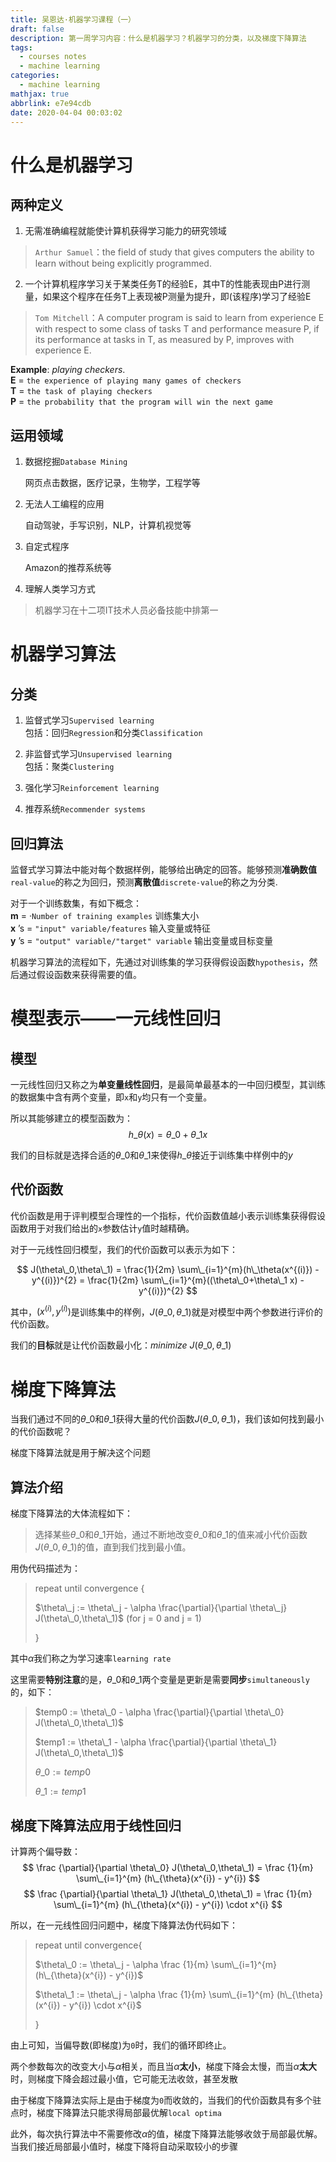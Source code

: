 ```yaml
---
title: 吴恩达·机器学习课程（一）
draft: false
description: 第一周学习内容：什么是机器学习？机器学习的分类，以及梯度下降算法
tags:
  - courses notes
  - machine learning
categories:
  - machine learning
mathjax: true
abbrlink: e7e94cdb
date: 2020-04-04 00:03:02
---
```


# 什么是机器学习

## 两种定义  

1. 无需准确编程就能使计算机获得学习能力的研究领域  

>`Arthur Samuel`：the field of study that gives computers the ability to learn without being explicitly programmed.  

2. 一个计算机程序学习关于某类任务T的经验E，其中T的性能表现由P进行测量，如果这个程序在任务T上表现被P测量为提升，即(该程序)学习了经验E

>`Tom Mitchell`：A computer program is said to learn from experience E with respect to some class of tasks T and performance measure P, if its performance at tasks in T, as measured by P, improves with experience E.  

**Example**: *playing checkers*.  
**E** = `the experience of playing many games of checkers`  
**T** = `the task of playing checkers`  
**P** = `the probability that the program will win the next game`  

## 运用领域  

1. 数据挖掘`Database Mining`  
   
    网页点击数据，医疗记录，生物学，工程学等  
2. 无法人工编程的应用  
   
    自动驾驶，手写识别，NLP，计算机视觉等  
3. 自定式程序  
   
    Amazon的推荐系统等  
4. 理解人类学习方式  

> 机器学习在十二项IT技术人员必备技能中排第一  

# 机器学习算法  

## 分类  

1. 监督式学习`Supervised learning`  
    包括：回归`Regression`和分类`Classification` 

2. 非监督式学习`Unsupervised learning`  
    包括：聚类`Clustering`  

3. 强化学习`Reinforcement learning`  

4. 推荐系统`Recommender systems`

## 回归算法

监督式学习算法中能对每个数据样例，能够给出确定的回答。能够预测**准确数值**`real-value`的称之为回归，预测**离散值**`discrete-value`的称之为分类.  

对于一个训练数集，有如下概念：  
**m** = ·`Number of training examples`  训练集大小  
**x** ’s = `"input" variable/features` 输入变量或特征  
**y** ’s = `"output" variable/"target" variable` 输出变量或目标变量  


机器学习算法的流程如下，先通过对训练集的学习获得假设函数`hypothesis`，然后通过假设函数来获得需要的值。  

  
# 模型表示——一元线性回归

## 模型

一元线性回归又称之为**单变量线性回归**，是最简单最基本的一中回归模型，其训练的数据集中含有两个变量，即`x`和`y`均只有一个变量。  

所以其能够建立的模型函数为：
$$
h\_\theta (x) = \theta\_0 + \theta\_1 x
$$

我们的目标就是选择合适的$\theta\_0$和$\theta\_1$来使得$h\_\theta$接近于训练集中样例中的$y$

## 代价函数

代价函数是用于评判模型合理性的一个指标，代价函数值越小表示训练集获得假设函数用于对我们给出的`x`参数估计`y`值时越精确。  

对于一元线性回归模型，我们的代价函数可以表示为如下：  

$$
J(\theta\_0,\theta\_1) = \frac{1}{2m} \sum\_{i=1}^{m}(h\_\theta(x^{(i)}) - y^{(i)})^{2} = \frac{1}{2m} \sum\_{i=1}^{m}((\theta\_0+\theta\_1 x) - y^{(i)})^{2}
$$

其中，$(x^{(i)},y^{(i)})$是训练集中的样例，$J(\theta\_0,\theta\_1)$就是对模型中两个参数进行评价的代价函数。  

我们的**目标**就是让代价函数最小化：$minimize \  J(\theta\_0,\theta\_1)$ 


# 梯度下降算法

当我们通过不同的$\theta\_0$和$\theta\_1$获得大量的代价函数$J(\theta\_0,\theta\_1)$，我们该如何找到最小的代价函数呢？  

梯度下降算法就是用于解决这个问题  
## 算法介绍
梯度下降算法的大体流程如下：  
> 选择某些$\theta\_0$和$\theta\_1$开始，通过不断地改变$\theta\_0$和$\theta\_1$的值来减小代价函数$J(\theta\_0,\theta\_1)$的值，直到我们找到最小值。  

用伪代码描述为：
> repeat until convergence {  
>  
>    $\theta\_j := \theta\_j - \alpha \frac{\partial}{\partial \theta\_j} J(\theta\_0,\theta\_1)$  (for j = 0 and j = 1)  
>  
> }  

其中$\alpha$我们称之为学习速率`learning rate`

这里需要**特别注意**的是，$\theta\_0$和$\theta\_1$两个变量是更新是需要**同步**`simultaneously`的，如下：  

> $temp0 := \theta\_0 - \alpha \frac{\partial}{\partial \theta\_0} J(\theta\_0,\theta\_1)$  
>  
> $temp1 := \theta\_1 - \alpha \frac{\partial}{\partial \theta\_1} J(\theta\_0,\theta\_1)$  
>  
> $\theta\_0 := temp0$  
>  
> $\theta\_1 := temp1$  

## 梯度下降算法应用于线性回归

计算两个偏导数：  
$$
\frac {\partial}{\partial \theta\_0} J(\theta\_0,\theta\_1) = \frac {1}{m} \sum\_{i=1}^{m} (h\_{\theta}(x^{i}) - y^{i})
$$
$$
\frac {\partial}{\partial \theta\_1} J(\theta\_0,\theta\_1) = \frac {1}{m} \sum\_{i=1}^{m} (h\_{\theta}(x^{i}) - y^{i}) \cdot x^{i}  
$$

所以，在一元线性回归问题中，梯度下降算法伪代码如下：  
> repeat until convergence{  
>  
>    $\theta\_0 := \theta\_j - \alpha \frac {1}{m} \sum\_{i=1}^{m} (h\_{\theta}(x^{i}) - y^{i})$  
>  
>    $\theta\_1 := \theta\_j - \alpha \frac {1}{m} \sum\_{i=1}^{m} (h\_{\theta}(x^{i}) - y^{i}) \cdot x^{i}$  
>  
> } 

由上可知，当偏导数(即梯度)为`0`时，我们的循环即终止。  

两个参数每次的改变大小与$\alpha$相关，而且当$\alpha$**太小**，梯度下降会太慢，而当$\alpha$**太大**时，则梯度下降会超过最小值，它可能无法收敛，甚至发散  

由于梯度下降算法实际上是由于梯度为`0`而收敛的，当我们的代价函数具有多个驻点时，梯度下降算法只能求得局部最优解`local optima`  

此外，每次执行算法中不需要修改$\alpha$的值，梯度下降算法能够收敛于局部最优解。当我们接近局部最小值时，梯度下降将自动采取较小的步骤
